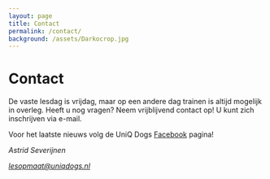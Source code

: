 ```yaml
---
layout: page
title: Contact
permalink: /contact/
background: /assets/Darkocrop.jpg
---
```

# Contact

De vaste lesdag is vrijdag, maar op een andere dag trainen is altijd mogelijk in overleg.
Heeft u nog vragen? Neem vrijblijvend contact op! 
U kunt zich inschrijven via e-mail.   

Voor het laatste nieuws volg de UniQ Dogs [Facebook](https://facebook.com/positieveopvoeding) pagina! 


<address>
    <p>Astrid Severijnen</p>
    <p><a href="mailto:lesopmaat@uniqdogs.nl">lesopmaat@uniqdogs.nl</a></p>
</address>
